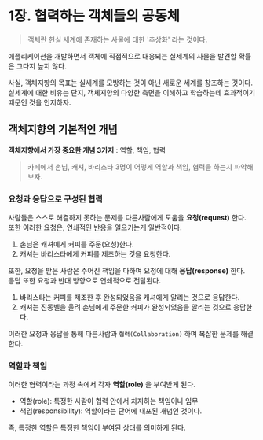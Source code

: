 # 1장. 협력하는 객체들의 공동체

> 객체란 현실 세계에 존재하는 사물에 대한 '추상화' 라는 것이다.

애플리케이션을 개발하면서 객체에 직접적으로 대응되는 실세계의 사물을 발견할 확률은 그다지 높지 않다.

사실, 객체지향의 목표는 실세계를 모방하는 것이 아닌 새로운 세계를 창조하는 것이다. 실세계에 대한 비유는 단지, 객체지향의 다양한 측면을 이해하고 학습하는데 효과적이기 때문인 것을 인지하자.

## 객체지향의 기본적인 개념

**객체지향에서 가장 중요한 개념 3가지** : 역할, 책임, 협력 

> 카페에서 손님, 캐셔, 바리스타 3명이 어떻게 역할과 책임, 협력을 하는지 파악해보자.

### 요청과 응답으로 구성된 협력

사람들은 스스로 해결하지 못하는 문제를 다른사람에게 도움을 **요청(request)** 한다.  
또한 이러한 요청은, 연쇄적인 반응을 일으키는게 일반적이다.

1. 손님은 캐셔에게 커피를 주문(요청)한다.
2. 캐셔는 바리스타에게 커피를 제조하는 것을 요청한다.

또한, 요청을 받은 사람은 주어진 책임을 다하며 요청에 대해 **응답(response)** 한다.  
응답 또한 요청과 반대 방향으로 연쇄적으로 전달된다.

1. 바리스타는 커피를 제조한 후 완성되었음을 캐셔에게 알리는 것으로 응답한다.
2. 캐셔는 진동벨을 울려 손님에게 주문한 커피가 완성되었음을 알리는 것으로 응답한다.

이러한 요청과 응답을 통해 다른사람과 `협력(Collaboration)` 하며 복잡한 문제를 해결한다.  

### 역할과 책임

이러한 협력이라는 과정 속에서 각자 **역할(role)** 을 부여받게 된다.

- 역할(role): 특정한 사람이 협력 안에서 차지하는 책임이나 임무
- 책임(responsibility): 역할이라는 단어에 내포된 개념인 것이다.

즉, 특정한 역할은 특정한 책임이 부여된 상태를 의미하게 된다.
